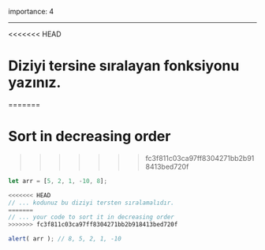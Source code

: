 importance: 4

---

<<<<<<< HEAD
# Diziyi tersine sıralayan fonksiyonu yazınız.
=======
# Sort in decreasing order
>>>>>>> fc3f811c03ca97ff8304271bb2b918413bed720f

```js
let arr = [5, 2, 1, -10, 8];

<<<<<<< HEAD
// ... kodunuz bu diziyi tersten sıralamalıdır.
=======
// ... your code to sort it in decreasing order
>>>>>>> fc3f811c03ca97ff8304271bb2b918413bed720f

alert( arr ); // 8, 5, 2, 1, -10
```

